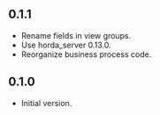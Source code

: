 ## 0.1.1

- Rename fields in view groups.
- Use horda_server 0.13.0.
- Reorganize business process code.

## 0.1.0

- Initial version.
